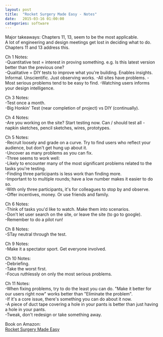 ```yaml
---
layout: post
title:  "Rocket Surgery Made Easy - Notes"
date:   2015-03-16 01:00:00
categories: software  
---
```


Major takeaways:
Chapters 11, 13, seem to be the most applicable. <br>
A lot of engineering and design meetings get lost in deciding what to do. Chapters 11 and 13 address this.

Ch 1 Notes:<br>
-Quantitative test = interest in proving something. e.g. Is this latest version better than the previous one?<br>
-Qualitative = DIY tests to improve what you're building. Enables insights. Informal. Unscientific. Just observing works.
	-All sites have problems.
	-Most serious problems tend to be easy to find.
	-Watching users informs your design intelligence.

Ch 3 Notes:<br>
-Test once a month.<br>
-Big Honkin' Test (near completion of project) vs DIY (continually).

Ch 4 Notes:<br>
-Are you working on the site? Start testing now. Can / should test all - napkin sketches, pencil sketches, wires, prototypes.

Ch 5 Notes: <br>
-Recruit loosely and grade on a curve. Try to find users who reflect your audience, but don't get hung up about it.<br>
-Uncover as many problems as you can fix.<br>
-Three seems to work well:<br>
	-Likely to encounter many of the most significant problems related to the tasks you're testing.<br>
	-Finding three participants is less work than finding more.<br>
	-Important to to multiple rounds; have a low number makes it easier to do so.<br>
	-With only three participants, it's for colleagues to stop by and observe.<br>
-Offer incentives, money. Or use friends and family.

Ch 6 Notes:<br>
-Think of tasks you'd like to watch. Make them into scenarios.<br>
-Don't let user search on the site, or leave the site (to go to google).<br>
-Remember to do a pilot run!

Ch 8 Notes:<br>
-STay neutral through the test.

Ch 9 Notes:<br>
-Make it a spectator sport. Get everyone involved.

Ch 10 Notes:<br>
-Debriefing.<br>
-Take the worst first. <br>
-Focus ruthlessly on only the most serious problems.

Ch 11 Notes:<br>
-When fixing problems, try to do the least you can do. "Make it better for our users right now" works better than "Eliminate the problem".<br>
-If it's a core issue, there's something you can do about it now.<br>
-A piece of duct tape covering a hole in your pants is better than just having a hole in your pants.<br>
-Tweak, don't redesign or take something away.

Book on Amazon: <br>
[Rocket Surgery Made Easy][link]<br>

[link]:   https://www.amazon.com/Rocket-Surgery-Made-Easy-Yourself/dp/0321657292


